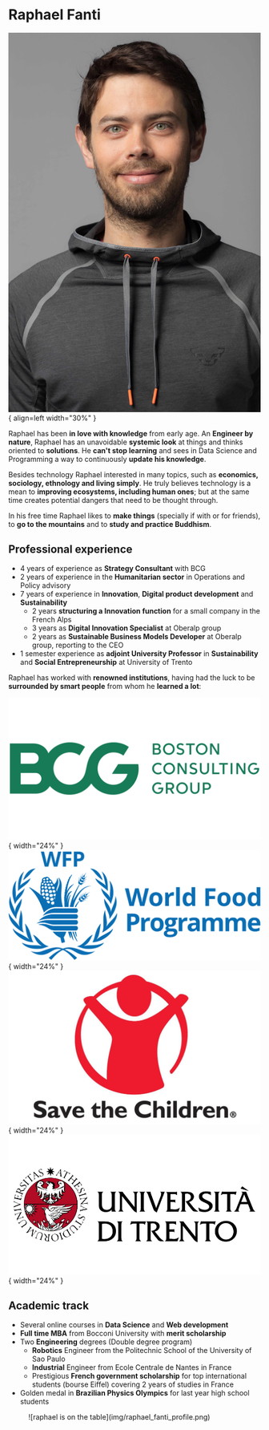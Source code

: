 # Raphael Fanti 
![raphael](img/profile.jpg){ align=left width="30%" }


Raphael has been **in love with knowledge** from early age. An **Engineer by nature**, Raphael has an unavoidable **systemic look** at things and thinks oriented to **solutions**. He **can't stop learning** and sees in Data Science and Programming a way to continuously **update his knowledge**.

Besides technology Raphael interested in many topics, such as **economics,  sociology, ethnology and living simply**. He truly believes technology is a mean to **improving ecosystems, including human ones**; but at the same time creates potential dangers that need to be thought through.

In his free time Raphael likes to **make things** (specially if with or for friends), to **go to the mountains** and to **study and practice Buddhism**.

## Professional experience

- 4 years of experience as **Strategy Consultant** with BCG
- 2 years of experience in the **Humanitarian sector** in Operations and Policy advisory
- 7 years of experience in **Innovation**, **Digital product development** and **Sustainability**
	- 2 years **structuring a Innovation function** for a small company in the French Alps
	- 3 years as **Digital Innovation Specialist** at Oberalp group
	- 2 years as **Sustainable Business Models Developer** at Oberalp group, reporting to  the CEO
- 1 semester experience as **adjoint University Professor** in **Sustainability** and **Social Entrepreneurship** at University of Trento

Raphael has worked with **renowned institutions**, having had the luck to be **surrounded by smart people** from whom he **learned a lot**:

![bcg logo](img/BGG-Logo.png){ width="24%" }
![wfp logo](img/wfp-logo.png){ width="24%" }
![stc logo](img/save-the-children-logo.jpg){ width="24%" }
![unitn logo](img/universita-di-trento-logo.jpg){ width="24%" }

## Academic track

* Several online courses in **Data Science** and **Web development**
* **Full time MBA** from Bocconi University with **merit scholarship**
* Two **Engineering** degrees (Double degree program)
	* **Robotics** Engineer from the Politechnic School of the University of Sao Paulo
	* **Industrial** Engineer from Ecole Centrale de Nantes in France
	* Prestigious **French government scholarship** for top international students (bourse Eiffel) covering 2 years of studies in France
* Golden medal in **Brazilian Physics Olympics** for last year high school students

<figure markdown>
  ![raphael is on the table](img/raphael_fanti_profile.png)
</figure>